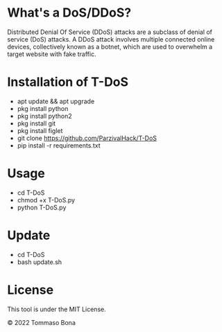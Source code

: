 # What's a DoS/DDoS?
Distributed Denial Of Service (DDoS) attacks are a subclass of denial of service (DoS) attacks. A DDoS attack involves multiple connected online devices, collectively known as a botnet, which are used to overwhelm a target website with fake traffic.

# Installation of T-DoS
* apt update && apt upgrade
* pkg install python
* pkg install python2
* pkg install git
* pkg install figlet
* git clone https://github.com/ParzivalHack/T-DoS
* pip install -r requirements.txt

# Usage
* cd T-DoS
* chmod +x T-DoS.py
* python T-DoS.py

# Update
* cd T-DoS
* bash update.sh

# License
This tool is under the MIT License.

© 2022 Tommaso Bona
